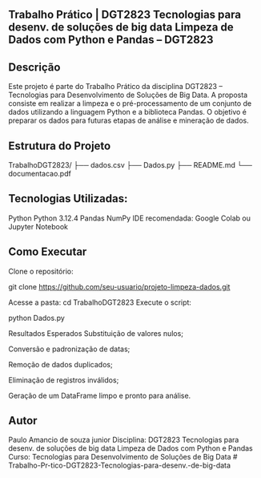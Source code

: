 Trabalho Prático | DGT2823 Tecnologias para desenv. de soluções de big data Limpeza de Dados com Python e Pandas – DGT2823
-------------------------------------------
Descrição
---------
Este projeto é parte do Trabalho Prático da disciplina DGT2823 – Tecnologias para Desenvolvimento de Soluções de Big Data. A proposta consiste em realizar a limpeza e o pré-processamento de um conjunto de dados utilizando a linguagem Python e a biblioteca Pandas. O objetivo é preparar os dados para futuras etapas de análise e mineração de dados.

Estrutura do Projeto
--------------------
TrabalhoDGT2823/
├── dados.csv
├── Dados.py
├── README.md
└── documentacao.pdf

Tecnologias Utilizadas:
-----------------------
Python Python 3.12.4
Pandas
NumPy
IDE recomendada: Google Colab ou Jupyter Notebook

Como Executar
-------------
Clone o repositório:
   
git clone https://github.com/seu-usuario/projeto-limpeza-dados.git

Acesse a pasta:
cd TrabalhoDGT2823
Execute o script:


python Dados.py

Resultados Esperados
Substituição de valores nulos;

Conversão e padronização de datas;

Remoção de dados duplicados;

Eliminação de registros inválidos;

Geração de um DataFrame limpo e pronto para análise.

Autor
-----
Paulo Amancio de souza junior
Disciplina: DGT2823 Tecnologias para desenv. de soluções de big data Limpeza de Dados com Python e Pandas
Curso: Tecnologias para Desenvolvimento de Soluções de Big Data
#   T r a b a l h o - P r - t i c o - D G T 2 8 2 3 - T e c n o l o g i a s - p a r a - d e s e n v . - d e - b i g - d a t a  
 